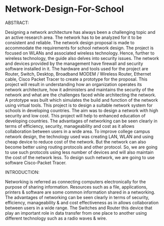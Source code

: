 # Network-Design-For-School
ABSTRACT:

Designing a network architecture has always been a challenging topic and an active research area. The network has to be analyzed for it to be consistent and reliable. The network design proposal is made to accommodate the requirements for school network design. The project is focused on WLANs and associated wireless technology. Hence, further to wireless technology, the guide also delves into security issues. The network and devices provided by the management have firewall and security software installed in it. The hardware and tools used for the project are Router, Switch, Desktop, Broadband MODEM / Wireless Router, Ethernet cable, Cisco Packet Tracer to create a prototype for the proposal. This project will result in understanding how an organization operates its network architecture, how it administers and maintains the security of the network and what are the challenges faced while architecting the network. A prototype was built which simulates the build and function of the network using virtual tools. This project is to design a suitable network system for schools in developing countries. The aim was to design a network with high security and low cost. This project will help to enhanced education of developing countries. The advantages of networking can be seen clearly in terms of efficiency, security, manageability and cost as it allows collaboration between users in a wide area. To improve college campus network design, the technology used was creating LAN, WLAN and using cheap device to reduce cost of the network. But the network can also become better using routing protocols and other protocol. So, we are going to use such protocols using less number of devices and will also maintain the cost of the network less. To design such network, we are going to use software Cisco-Packet Tracer.

INTRODUCTION:

Networking is referred as connecting computers electronically for the purpose of sharing information. Resources such as a file, applications, printers & software are some common information shared in a networking. The advantages of networking can be seen clearly in terms of security, efficiency, manageability & and cost effectiveness as in allows collaboration between users in a wide range. The Switches and Router this device that play an important role in data transfer from one place to another using different technology such as a radio waves & wire.
